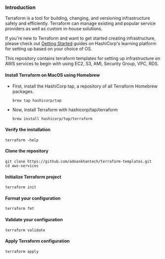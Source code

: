 ### Introduction
Terraform is a tool for building, changing, and versioning infrastructure safely and efficiently. Terraform can manage existing and popular service providers as well as custom in-house solutions.

If you're new to Terraform and want to get started creating infrastructure, please check out [Getting Started](https://developer.hashicorp.com/terraform/tutorials/aws-get-started/install-cli) guides on HashiCorp's learning platform for setting up based on your choice of OS.

This repository contains terraform templates for setting up infrastructure on AWS services to begin with using EC2, S3, AMI, Security Group, VPC, RDS.

#### Install Terraform on MacOS using Homebrew
- First, install the HashiCorp tap, a repository of all Terraform Homebrew packages.
  
  ``` brew tap hashicorp/tap ```
- Now, install Terraform with hashicorp/tap/terraform
  
  ``` brew install hashicorp/tap/terraform ```

#### Verify the installation

  ``` terraform -help ```

#### Clone the repository
``` 
git clone https://github.com/adnankhantech/terraform-templates.git
cd aws-services
 ```

#### Initialize Terraform project 
``` terraform init ```

#### Format your configuration
``` terraform fmt ```

#### Validate your configuration
``` terraform validate ```

#### Apply Terraform configuration
``` terraform apply ```

